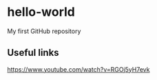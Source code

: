 # hello-world
My first GitHub repository

## Useful links
https://www.youtube.com/watch?v=RGOj5yH7evk 
